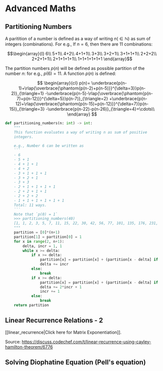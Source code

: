 # Advanced Maths

## Partitioning Numbers
A paritition of a number is defined as a way of writing $n (\in\mathbb{N})$  as sum of integers (combinations).
For e.g., 
If $n=6$, then there are $11$ combinations:

$$\begin{array}{l}
6\\
5+1\\
4+2\\
4+1+1\\
3+3\\
3+2+1\\
3+1+1+1\\
2+2+2\\
2+2+1+1\\
2+1+1+1+1\\
1+1+1+1+1+1
\end{array}$$

The partition numbers $p(n)$ will be defined as possible partition of the number $n$: for e.g., $p(6)=11$.
A function $p(n)$ is defined:

$$
\begin{array}{cl}
p(n)=
\underbrace{p(n-1)+\rlap{\overbrace{\phantom{p(n-2)+p(n-5)}}^{\delta=3}}p(n-2)}_{\triangle=1}
-\underbrace{p(n-5)-\rlap{\overbrace{\phantom{p(n-7)+p(n-12)}}^{\delta=5}}p(n-7)}_{\triangle=2}
+\underbrace{p(n-12)+\rlap{\overbrace{\phantom{p(n-15)+p(n-12)}}^{\delta=7}}p(n-15)}_{\triangle=3}
-\underbrace{p(n-22)-p(n-26)}_{\triangle=4}+\cdots\\
\end{array}
$$

```python
def partitioning_numbers(n: int) -> int:
    """
    This function evaluates a way of writing n as sum of positive 
    integers.
    
    e.g., Number 6 can be written as
    ```
    - 6
    - 5 + 1
    - 4 + 1 + 1
    - 4 + 2
    - 3 + 1 + 1 + 1
    - 3 + 2 + 1
    - 3 + 3
    - 2 + 1 + 1 + 1 + 1
    - 2 + 2 + 1 + 1
    - 2 + 2 + 2
    - 1 + 1 + 1 + 1 + 1 + 1
    Total: 11 ways.
    ```
    Note that `p(0) = 1`
    >>> partitioning_numbers(40)
    [1, 1, 2, 3, 5, 7, 11, 15, 22, 30, 42, 56, 77, 101, 135, 176, 231, 297, 385, 490, 627, 792, 1002, 1255, 1575, 1958, 2436, 3010, 3718, 4565, 5604, 6842, 8349, 10143, 12310, 14883, 17977, 21637, 26015, 31185, 37338]
    """
    partition = [0]*(n+1)
    partition[1] = partition[0] = 1
    for x in range(2, n+1):
        delta, incr = 1, 1
        while x >= delta:
            if x >= delta:
                partition[x] = partition[x] + (partition[x - delta] if (incr & 1) else -partition[x-delta])
                delta += incr
            else:
                break
            if x >= delta:
                partition[x] = partition[x] + (partition[x - delta] if (incr & 1) else -partition[x-delta])
                delta += 2*incr + 1
                incr += 1
            else:
                break
    return partition
```

## Linear Recurrence Relations - 2
[[linear_recurrence|Click here for Matrix Exponentiation]].

Source: https://discuss.codechef.com/t/linear-recurrence-using-cayley-hamilton-theorem/6776

## Solving Diophatine Equation (Pell's equation)



